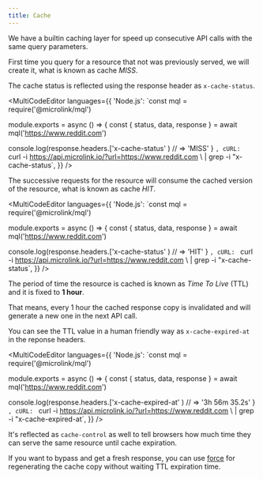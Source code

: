```yaml
---
title: Cache
---
```


We have a builtin caching layer for speed up consecutive API calls with the same query parameters.

First time you query for a resource that not was previously served, we will create it, what is known as cache *MISS*.

The cache status is reflected using the response header as `x-cache-status`.

<MultiCodeEditor languages={{
  'Node.js': `const mql = require('@microlink/mql')
 
module.exports = async () => {
  const { status, data, response } = await mql('https://www.reddit.com')
  
  console.log(response.headers.['x-cache-status' ) // => 'MISS'
}
  `,
  cURL: `
curl -i https://api.microlink.io/?url=https://www.reddit.com \\
| grep -i "x-cache-status`, 
  }} 
/>

The successive requests for the resource will consume the cached version of the resource, what is known as cache *HIT*.

<MultiCodeEditor languages={{
  'Node.js': `const mql = require('@microlink/mql')
 
module.exports = async () => {
  const { status, data, response } = await mql('https://www.reddit.com')
  
  console.log(response.headers.['x-cache-status' ) // => 'HIT'
}
  `,
  cURL: `
curl -i https://api.microlink.io/?url=https://www.reddit.com \\
| grep -i "x-cache-status`, 
  }} 
/>

The period of time the resource is cached is known as *Time To Live* (TTL) and it is fixed to **1 hour**.

That means, every 1 hour the cached response copy is invalidated and will generate a new one in the next API call.

You can see the TTL value in a human friendly way as `x-cache-expired-at` in the reponse headers.

<MultiCodeEditor languages={{
  'Node.js': `const mql = require('@microlink/mql')
 
module.exports = async () => {
  const { status, data, response } = await mql('https://www.reddit.com')
  
  console.log(response.headers.['x-cache-expired-at' ) // => '3h 56m 35.2s'
}
  `,
  cURL: `
curl -i https://api.microlink.io/?url=https://www.reddit.com \\
| grep -i "x-cache-expired-at`, 
  }} 
/>

It's reflected as `cache-control` as well to tell browsers how much time they can serve the same resource until cache expiration.

If you want to bypass and get a fresh response, you can use [force](/docs/api/api-parameters/force) for regenerating the cache copy without waiting TTL expiration time.
